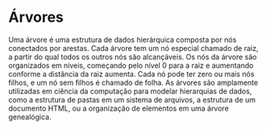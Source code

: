 # Árvores

Uma árvore é uma estrutura de dados hierárquica composta por nós conectados por arestas.
Cada árvore tem um nó especial chamado de raiz, a partir do qual todos os outros nós são alcançáveis.
Os nós da árvore são organizados em níveis, começando pelo nível 0 para a raiz e aumentando conforme a distância da raiz aumenta.
Cada nó pode ter zero ou mais nós filhos, e um nó sem filhos é chamado de folha.
As árvores são amplamente utilizadas em ciência da computação para modelar hierarquias de dados, como a estrutura de pastas em um sistema de arquivos, a estrutura de um documento HTML, ou a organização de elementos em uma árvore genealógica.
